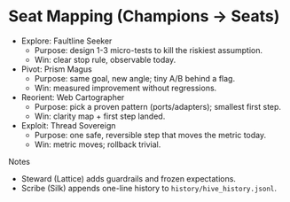 <!-- Updated: 2025-09-18T13:32:25.842Z -->
# Seat Mapping (Champions -> Seats)

- Explore: Faultline Seeker
  - Purpose: design 1-3 micro-tests to kill the riskiest assumption.
  - Win: clear stop rule, observable today.
- Pivot: Prism Magus
  - Purpose: same goal, new angle; tiny A/B behind a flag.
  - Win: measured improvement without regressions.
- Reorient: Web Cartographer
  - Purpose: pick a proven pattern (ports/adapters); smallest first step.
  - Win: clarity map + first step landed.
- Exploit: Thread Sovereign
  - Purpose: one safe, reversible step that moves the metric today.
  - Win: metric moves; rollback trivial.

Notes
- Steward (Lattice) adds guardrails and frozen expectations.
- Scribe (Silk) appends one-line history to `history/hive_history.jsonl`.
